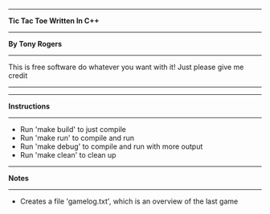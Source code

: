 ******************************
**Tic Tac Toe Written In C++** 
******************************
**By Tony Rogers**
*******************************************************
This is free software do whatever you want with it!
Just please give me credit
*******************************************************

****************
**Instructions**
****************

- Run 'make build' to just compile
- Run 'make run' to compile and run
- Run 'make debug' to compile and run with more output
- Run 'make clean' to clean up

*********
**Notes**
*********

- Creates a file 'gamelog.txt', which is an overview of the last game
